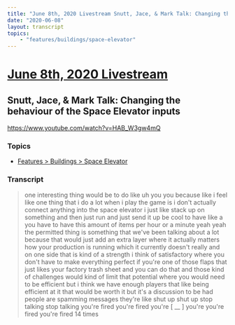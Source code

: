 ```yaml
---
title: "June 8th, 2020 Livestream Snutt, Jace, & Mark Talk: Changing the behaviour of the Space Elevator inputs"
date: "2020-06-08"
layout: transcript
topics:
    - "features/buildings/space-elevator"
---
```

# [June 8th, 2020 Livestream](../2020-06-08.md)
## Snutt, Jace, & Mark Talk: Changing the behaviour of the Space Elevator inputs
https://www.youtube.com/watch?v=HAB_W3gw4mQ

### Topics
* [Features > Buildings > Space Elevator](../topics/features/buildings/space-elevator.md)

### Transcript

> one interesting thing would be to do like uh you you because like i feel like one thing that i do a lot when i play the game is i don't actually connect anything into the space elevator i just like stack up on something and then just run and just send it up be cool to have like a you have to have this amount of items per hour or a minute yeah yeah the permitted thing is something that we've been talking about a lot because that would just add an extra layer where it actually matters how your production is running which it currently doesn't really and on one side that is kind of a strength i think of satisfactory where you don't have to make everything perfect if you're one of those flaps that just likes your factory trash sheet and you can do that and those kind of challenges would kind of limit that potential where you would need to be efficient but i think we have enough players that like being efficient at it that would be worth it but it's a discussion to be had people are spamming messages they're like shut up shut up stop talking stop talking you're fired you're fired you're [ __ ] you're you're fired you're fired 14 times

